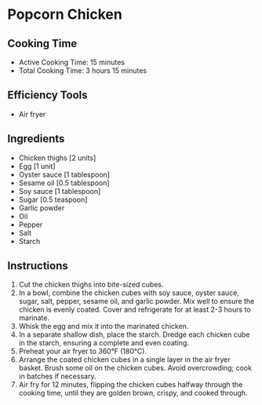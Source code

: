 # Popcorn Chicken

## Cooking Time

- Active Cooking Time: 15 minutes
- Total Cooking Time: 3 hours 15 minutes

## Efficiency Tools

- Air fryer

## Ingredients

- Chicken thighs [2 units]
- Egg [1 unit]
- Oyster sauce [1 tablespoon]
- Sesame oil [0.5 tablespoon]
- Soy sauce [1 tablespoon]
- Sugar [0.5 teaspoon]
- Garlic powder
- Oil
- Pepper
- Salt
- Starch

## Instructions

1. Cut the chicken thighs into bite-sized cubes.
2. In a bowl, combine the chicken cubes with soy sauce, oyster sauce, sugar, salt, pepper, sesame oil, and garlic powder. Mix well to ensure the chicken is evenly coated. Cover and refrigerate for at least 2-3 hours to marinate.
3. Whisk the egg and mix it into the marinated chicken.
4. In a separate shallow dish, place the starch. Dredge each chicken cube in the starch, ensuring a complete and even coating.
5. Preheat your air fryer to 360°F (180°C).
6. Arrange the coated chicken cubes in a single layer in the air fryer basket. Brush some oil on the chicken cubes. Avoid overcrowding; cook in batches if necessary.
7. Air fry for 12 minutes, flipping the chicken cubes halfway through the cooking time, until they are golden brown, crispy, and cooked through.